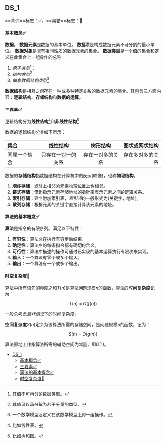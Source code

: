 <!-- title: A test html -->

## DS_1 

==背诵==标志：✅。==易错==标志：🔨

#### 基本概念✅

**数据**。
**数据元素**是数据的基本单位。
**数据项**是构成数据元素不可分割的最小单位。
**数据对象**是具有相同性质的数据元素的集合。
**数据类型**是一个值的集合和定义在此集合上一组操作的总称

1. *原子类型*[^1]：
2. *结构类型*[^2]
3. *抽象数据结构类型*[^3]

**数据结构**是相互之间存在一种或多种特定关系的数据元素的集合。其包含三方面内容：**逻辑结构**、**存储结构**和**数据的运算**。

#### 三要素✅

逻辑结构分为**线性结构**[^4]和**非线性结构**[^5]

数据的逻辑结构分类如下所示：

| 集合 | 线性结构 | 树形结构 | 图状或网状结构 |
| :--- | :------: | :------: | -------------: |
|同属一个集合|只存在一对一的关系|存在一对多的关系|存在多对多的关系|

数据的**存储结构**指数据结构在计算机中的表示(映像)，也称**物理结构**。

1. **顺序存储**：逻辑上相邻的元素物理位置上也相邻。
2. **链式存储**：借助指示元素存储地址的指针来表示元素之间的逻辑关系。
3. **索引存储**：建立附加索引表，*索引项*的一般形式为(关键字，地址)。
4. **散列存储**：根据元素的关键字直接计算该元素的地址。

#### 算法的基本概念✅

**算法**是指令的有限序列。满足以下特性：

1. **有穷性**：算法总在执行有穷步后结束。
2. **确定性**：算法中的每条指令都有确切的含义。
3. **可行性**：算法中描述的操作可通过已实现的基本运算执行有限次来实现。
4. **输入**：一个算法有零个或多个输入。
5. **输出**：一个算法有一个或多个输出。

#### 时空复杂度🔨

算法中所有语句的频度之和$T(n)$是算法问题规模$n$的函数，算法的**时间复杂度**记为：

$$
T(n)=O(f(n))
$$

一般总考虑*最坏情况*下的时间复杂度。

**空间复杂度**$S(n)$定义为该算法所需的存储空间，是问题规模$n$的函数，记为：

$$
S(n)=O(g(n))
$$

算法原地工作指算法所需的辅助空间为常量，即$O(1)$。

- [DS\_1](#ds_1)
    - [基本概念✅](#基本概念)
    - [三要素✅](#三要素)
    - [算法的基本概念✅](#算法的基本概念)
    - [时空复杂度🔨](#时空复杂度)

[^1]:其值不可再分的数据类型。
[^2]:其值可以再分解为若干分量的类型。
[^3]:一个数学模型及定义在该数学模型上的一组操作。
[^4]:比如线性表。
[^5]:比如树和图。


